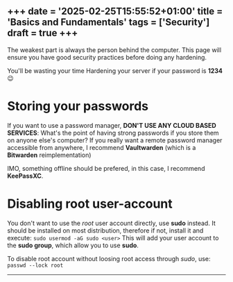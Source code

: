 +++
date = '2025-02-25T15:55:52+01:00'
title = 'Basics and Fundamentals'
tags = ['Security']
draft = true
+++
---

The weakest part is always the person behind the computer. This page will ensure you have good security practices before doing any hardening.

You'll be wasting your time Hardening your server if your password is **1234** 😉

# Storing your passwords

If you want to use a password manager, **DON'T USE ANY CLOUD BASED SERVICES**: What's the point of having strong passwords if you store them on anyone else's computer? If you really want a remote password manager accessible from anywhere, I recommend **Vaultwarden** (which is a **Bitwarden** reimplementation)

IMO, something offline should be prefered, in this case, I recommend **KeePassXC**.

# Disabling root user-account

You don't want to use the *root* user account directly, use **sudo** instead. It should be installed on most distribution, therefore if not, install it and execute: `sudo usermod -aG sudo <user>` This will add your user account to the **sudo group**, which allow you to use **sudo**.

To disable root account without loosing root access through *sudo*, use: `passwd --lock root`

---
